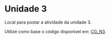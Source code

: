 # Unidade 3

Local para postar a atividade da unidade 3.  

Utilize como base o código disponível em: [CG_N3](./CG_N3/ "CG_N3").  
